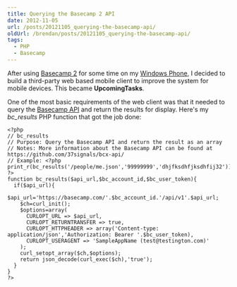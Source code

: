 ```yaml
---
title: Querying the Basecamp 2 API
date: 2012-11-05
url: /posts/20121105_querying-the-basecamp-api/
oldUrl: /brendan/posts/20121105_querying-the-basecamp-api/
tags:
  - PHP
  - Basecamp
---
```


After using [Basecamp 2](http://basecamp.com/2) for some time on my [Windows Phone](http://windowsphone.com/), I decided to build a third-party web based mobile client to improve the system for mobile devices. This became **UpcomingTasks**.</p>

One of the most basic requirements of the web client was that it needed to query the [Basecamp API](https://github.com/37signals/bcx-api) and return the results for display. Here's my _bc_results_ PHP function that got the job done:

```
<?php
// bc_results
// Purpose: Query the Basecamp API and return the result as an array
// Notes: More information about the Basecamp API can be found at https://github.com/37signals/bcx-api/
// Example: <?php print_r(bc_results('/people/me.json','99999999','dhjfksdhfjksdhfij32')); ?>
function bc_results($api_url,$bc_account_id,$bc_user_token){
  if($api_url){
    $api_url='https://basecamp.com/'.$bc_account_id.'/api/v1'.$api_url;
    $ch=curl_init();
    $options=array(
      CURLOPT_URL => $api_url,
      CURLOPT_RETURNTRANSFER => true,
      CURLOPT_HTTPHEADER => array('Content-type: application/json','Authorization: Bearer '.$bc_user_token),
      CURLOPT_USERAGENT => 'SampleAppName (test@testington.com)'
    );
    curl_setopt_array($ch,$options);
    return json_decode(curl_exec($ch),'true');
  }
}
?>
```
